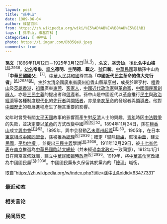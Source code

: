 ```yaml
---
layout: post
title: "孫中山"
date: 1989-06-04
author: 维基百科
from: https://zh.wikipedia.org/wiki/%E5%AD%AB%E4%B8%AD%E5%B1%B1
tags: [ 孫中山, 维基百科 ]
categories: [ 孫中山 ]
photo: https://i.imgur.com/Db35QaU.jpeg
comments: true
---
```

<div class="mw-parser-output">

<p><b>孫文</b>（1866年11月12日－1925年3月12日<span id="noteTag-cite_ref-sup"><sup id="cite_ref-6" class="reference"><a href="#cite_note-6">[註 1]</a></sup></span>），<a href="/wiki/%E6%9C%AC%E5%90%8D" title="本名">名</a><b>文</b>，<a href="/wiki/%E8%A1%A8%E5%AD%97" title="表字">字</a><b>逸仙</b>，後<a href="/wiki/%E5%8C%96%E5%90%8D" title="化名">化名</a><b>中山樵</b><sup id="cite_ref-海_7-0" class="reference"><a href="#cite_note-海-7">[6]</a></sup><sup class="reference" style="white-space:nowrap;">:2936</sup>。<a href="/wiki/%E5%B9%BC%E5%90%8D" class="mw-redirect" title="幼名">幼名</a><b>帝象</b>、<a href="/wiki/%E8%AD%9C%E5%90%8D" title="譜名">譜名</a><b>德明</b>、<a href="/wiki/%E5%AD%97" class="mw-disambig" title="字">字</a><b>明德</b>、<b>載之</b>、<a href="/wiki/%E8%99%9F" class="mw-redirect" title="號">號</a><b>日新</b>。<a href="/wiki/%E4%B8%AD%E8%8F%AF%E6%B0%91%E5%9C%8B" title="中華民國">中華民國</a>尊稱孫中山為「<b>中華民國國父</b>」<sup id="cite_ref-8" class="reference"><a href="#cite_note-8">[7]</a></sup>，<a href="/wiki/%E4%B8%AD%E8%8F%AF%E4%BA%BA%E6%B0%91%E5%85%B1%E5%92%8C%E5%9C%8B" class="mw-redirect" title="中華人民共和國">中華人民共和國</a>尊其為「<b>中國近代民主革命的偉大先行者</b>」<sup id="cite_ref-海_7-1" class="reference"><a href="#cite_note-海-7">[6]</a></sup><sup class="reference" style="white-space:nowrap;">:2936</sup><sup id="cite_ref-9" class="reference"><a href="#cite_note-9">[8]</a></sup>。生於<a href="/wiki/%E5%A4%A7%E6%B8%85%E5%B8%9D%E5%9C%8B" class="mw-redirect" title="大清帝國">大清帝國</a><a href="/wiki/%E5%BB%A3%E6%9D%B1%E7%9C%81_(%E6%B8%85)" title="廣東省 (清)">廣東省</a><a href="/wiki/%E5%B9%BF%E5%B7%9E%E5%BA%9C" title="广州府">廣州府</a><a href="/wiki/%E9%A6%99%E5%B1%B1%E7%B8%A3" title="香山縣">香山縣</a><a href="/wiki/%E7%BF%A0%E4%BA%A8%E6%9D%91" title="翠亨村">翠亨村</a>，成長於翠亨村、<a href="/wiki/%E6%AA%80%E9%A6%99%E5%B1%B1" title="檀香山">檀香山</a>及<a href="/wiki/%E8%8B%B1%E5%B1%AC%E9%A6%99%E6%B8%AF" title="英屬香港">英屬香港</a>，<a href="/wiki/%E7%A5%96%E7%B1%8D" title="祖籍">祖籍</a>廣東<a href="/wiki/%E6%9D%B1%E8%8E%9E" class="mw-redirect" title="東莞">東莞</a>、<a href="/wiki/%E5%AE%A2%E5%AE%B6%E4%BA%BA" class="mw-redirect" title="客家人">客家人</a>，<a href="/wiki/%E4%B8%AD%E5%9B%BD%E8%BF%91%E4%BB%A3" class="mw-redirect" title="中国近代">中國近代</a><a href="/wiki/%E6%94%BF%E6%B2%BB%E5%AE%B6" title="政治家">政治家</a>與<a href="/wiki/%E9%9D%A9%E5%91%BD%E5%AE%B6" title="革命家">革命家</a>，<a href="/wiki/%E4%B8%AD%E5%9C%8B%E5%9C%8B%E6%B0%91%E9%BB%A8" title="中國國民黨">中國國民黨</a><a href="/wiki/%E5%89%B5%E8%BE%A6%E4%BA%BA" title="創辦人">創辦人</a>，亦是<a href="/wiki/%E4%B8%89%E6%B0%91%E4%B8%BB%E7%BE%A9" title="三民主義">三民主義</a>的提出者和<a href="/wiki/%E5%80%A1%E5%B0%8E" class="mw-redirect" title="倡導">倡導</a>者。孫中山是中國近代以<a href="/wiki/%E9%9D%A9%E5%91%BD" title="革命">革命</a>推行<a href="/wiki/%E6%B0%91%E4%B8%BB" title="民主">民主</a>與<a href="/wiki/%E6%94%BF%E6%B2%BB%E7%B6%93%E6%BF%9F" class="mw-redirect" title="政治經濟">政治經濟</a>等各種制度<a href="/wiki/%E7%8F%BE%E4%BB%A3%E5%8C%96" class="mw-redirect" title="現代化">現代化</a>的<a href="/wiki/%E5%85%88%E8%A1%8C%E8%80%85" title="先行者">先行者</a>與<a href="/wiki/%E9%96%8B%E6%8B%93%E8%80%85" class="mw-redirect" title="開拓者">開拓者</a>，亦是<a href="/wiki/%E8%BE%9B%E4%BA%A5%E9%9D%A9%E5%91%BD" title="辛亥革命">辛亥革命</a>的發起者與<a href="/wiki/%E9%A2%86%E5%AF%BC%E8%80%85" class="mw-redirect" title="领导者">領導者</a>。他對<a href="/wiki/%E4%B8%AD%E5%9C%8B%E6%AD%B7%E5%8F%B2" class="mw-redirect" title="中國歷史">中國歷史</a>的發展進程產生了極其重要的影響。
</p><p>幼年时曾受有關<a href="/wiki/%E5%A4%AA%E5%B9%B3%E5%A4%A9%E5%9C%8B" class="mw-redirect" title="太平天國">太平天國</a>故事的影響而產生對<a href="/wiki/%E5%8F%8D%E6%B8%85" class="mw-redirect" title="反清">反清</a>人士的興趣。<a href="/wiki/%E9%9D%92%E5%B9%B4" title="青年">青年</a>時因<a href="/wiki/%E4%B8%AD%E6%B3%95%E6%88%B0%E7%88%AD" class="mw-redirect" title="中法戰爭">中法戰爭</a>的失败，並决定要以<a href="/wiki/%E9%9D%A9%E5%91%BD" title="革命">革命</a>的方式改變中國<sup id="cite_ref-10" class="reference"><a href="#cite_note-10">[9]</a></sup><sup id="cite_ref-師_11-0" class="reference"><a href="#cite_note-師-11">[10]</a></sup><sup class="reference" style="white-space:nowrap;">:52</sup>。1894年11月24日，孫在<a href="/wiki/%E6%AA%80%E9%A6%99%E5%B1%B1" title="檀香山">檀香山</a>成立<a href="/wiki/%E8%88%88%E4%B8%AD%E6%9C%83" class="mw-redirect" title="興中會">興中會</a><sup id="cite_ref-孫中山全集_12-0" class="reference"><a href="#cite_note-孫中山全集-12">[11]</a></sup><sup class="reference" style="white-space:nowrap;">:52</sup>。1895年，興中会發動<a href="/wiki/%E4%B9%99%E6%9C%AA%E5%BB%A3%E5%B7%9E%E8%B5%B7%E7%BE%A9" title="乙未廣州起義">乙未廣州起義</a><sup id="cite_ref-孫中山全集_12-1" class="reference"><a href="#cite_note-孫中山全集-12">[11]</a></sup><sup class="reference" style="white-space:nowrap;">:53</sup>。1905年，在日本<a href="/wiki/%E6%9D%B1%E4%BA%AC%E9%83%BD" title="東京都">東京</a>組成<a href="/wiki/%E4%B8%AD%E5%9C%8B%E5%90%8C%E7%9B%9F%E6%9C%83" class="mw-redirect" title="中國同盟會">中國同盟會</a>，孫被推為<a href="/wiki/%E7%B8%BD%E7%90%86" class="mw-redirect" title="總理">總理</a><sup id="cite_ref-海_7-2" class="reference"><a href="#cite_note-海-7">[6]</a></sup><sup class="reference" style="white-space:nowrap;">:2936</sup>；確定「驅除<a href="/wiki/%E9%9F%83%E8%99%9C" title="韃虜">韃虜</a>，恢復<a href="/wiki/%E4%B8%AD%E8%8F%AF" class="mw-redirect" title="中華">中華</a>，建立<a href="/wiki/%E4%B8%AD%E8%8F%AF%E6%B0%91%E5%9C%8B" title="中華民國">民國</a>，<a href="/wiki/%E5%B9%B3%E5%9D%87%E5%9C%B0%E6%AC%8A" title="平均地權">平均地權</a>」，並提出<a href="/wiki/%E4%B8%89%E6%B0%91%E4%B8%BB%E7%BE%A9" title="三民主義">三民主義</a>學說<sup id="cite_ref-海_7-3" class="reference"><a href="#cite_note-海-7">[6]</a></sup><sup class="reference" style="white-space:nowrap;">:2936</sup>。1911年12月29日，被<a href="/wiki/%E5%8D%81%E4%B8%83%E7%9C%81" title="十七省">十七省</a><a href="/wiki/%E4%BB%A3%E8%A1%A8" class="mw-disambig" title="代表">代表</a>在<a href="/wiki/%E5%8D%97%E4%BA%AC" class="mw-redirect" title="南京">南京</a>推選為<a href="/wiki/%E4%B8%AD%E8%8F%AF%E6%B0%91%E5%9C%8B%E8%87%A8%E6%99%82%E5%A4%A7%E7%B8%BD%E7%B5%B1" class="mw-redirect" title="中華民國臨時大總統">中華民國臨時大總統</a>（并未經過<a href="/wiki/%E5%8D%97" title="南">南</a><a href="/wiki/%E5%8C%97" title="北">北</a><a href="/wiki/%E6%94%BF%E5%BA%9C" title="政府">政府</a>一致同意），1912年1月1日在南京宣佈就職，建立<a href="/wiki/%E4%B8%AD%E8%8F%AF%E6%B0%91%E5%9C%8B%E8%87%A8%E6%99%82%E6%94%BF%E5%BA%9C_(1912%E5%B9%B4%EF%BC%8D1913%E5%B9%B4)" title="中華民國臨時政府 (1912年－1913年)">中華民國臨時政府</a><sup id="cite_ref-海_7-4" class="reference"><a href="#cite_note-海-7">[6]</a></sup><sup class="reference" style="white-space:nowrap;">:2936</sup>。1919年，將<a href="/wiki/%E4%B8%AD%E8%8F%AF%E9%9D%A9%E5%91%BD%E9%BB%A8" title="中華革命黨">中華革命黨</a>改組為中國國民黨<sup id="cite_ref-海_7-5" class="reference"><a href="#cite_note-海-7">[6]</a></sup><sup class="reference" style="white-space:nowrap;">:2936</sup>。中國國民黨永久保留其於黨內的「<a href="/wiki/%E4%B8%AD%E5%9C%8B%E5%9C%8B%E6%B0%91%E9%BB%A8%E7%B8%BD%E7%90%86" class="mw-redirect" title="中國國民黨總理">總理</a>」職銜。
</p>
</div><noscript><img src="//zh.wikipedia.org/wiki/Special:CentralAutoLogin/start?type=1x1" alt="" title="" width="1" height="1" style="border: none; position: absolute;"></noscript>
<div class="printfooter">取自“<a dir="ltr" href="https://zh.wikipedia.org/w/index.php?title=孫中山&amp;oldid=63477331">https://zh.wikipedia.org/w/index.php?title=孫中山&amp;oldid=63477331</a>”</div><div id="recent-news"><h3>最近动态</h3><ul></ul></div><div id="open-opinion"><h3>相关言论</h3><ul></ul></div><div id="mjls-record"><h3>民间历史</h3><ul></ul></div>